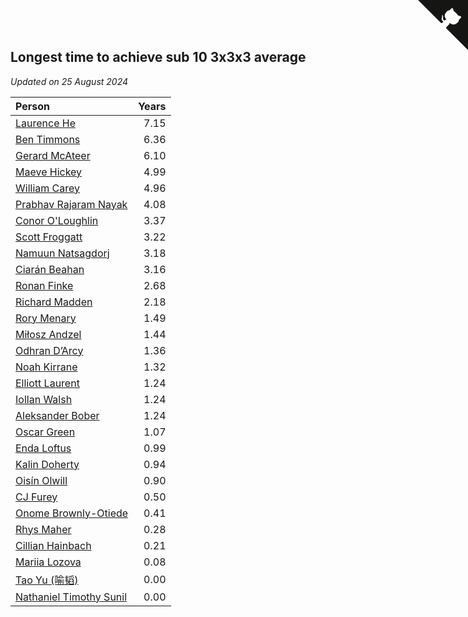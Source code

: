 ## Longest time to achieve sub 10 3x3x3 average

*Updated on 25 August 2024*

| Person | Years |
| :--- | ---: |
| [Laurence He](https://www.worldcubeassociation.org/persons/2017HELO01) | 7.15 |
| [Ben Timmons](https://www.worldcubeassociation.org/persons/2017TIMM01) | 6.36 |
| [Gerard McAteer](https://www.worldcubeassociation.org/persons/2016MCAT01) | 6.10 |
| [Maeve Hickey](https://www.worldcubeassociation.org/persons/2017HICK06) | 4.99 |
| [William Carey](https://www.worldcubeassociation.org/persons/2019CARE02) | 4.96 |
| [Prabhav Rajaram Nayak](https://www.worldcubeassociation.org/persons/2019NAYA01) | 4.08 |
| [Conor O'Loughlin](https://www.worldcubeassociation.org/persons/2018OLOU01) | 3.37 |
| [Scott Froggatt](https://www.worldcubeassociation.org/persons/2019FROG01) | 3.22 |
| [Namuun Natsagdorj](https://www.worldcubeassociation.org/persons/2019NATS02) | 3.18 |
| [Ciarán Beahan](https://www.worldcubeassociation.org/persons/2012BEAH01) | 3.16 |
| [Ronan Finke](https://www.worldcubeassociation.org/persons/2021FINK02) | 2.68 |
| [Richard Madden](https://www.worldcubeassociation.org/persons/2017MADD04) | 2.18 |
| [Rory Menary](https://www.worldcubeassociation.org/persons/2022MENA01) | 1.49 |
| [Miłosz Andzel](https://www.worldcubeassociation.org/persons/2022ANDZ01) | 1.44 |
| [Odhran D’Arcy](https://www.worldcubeassociation.org/persons/2023DARC01) | 1.36 |
| [Noah Kirrane](https://www.worldcubeassociation.org/persons/2022KIRR02) | 1.32 |
| [Elliott Laurent](https://www.worldcubeassociation.org/persons/2022LAUR09) | 1.24 |
| [Iollan Walsh](https://www.worldcubeassociation.org/persons/2021WALS03) | 1.24 |
| [Aleksander Bober](https://www.worldcubeassociation.org/persons/2022BOBE02) | 1.24 |
| [Oscar Green](https://www.worldcubeassociation.org/persons/2022GREE14) | 1.07 |
| [Enda Loftus](https://www.worldcubeassociation.org/persons/2021LOFT01) | 0.99 |
| [Kalin Doherty](https://www.worldcubeassociation.org/persons/2021DOHE02) | 0.94 |
| [Oisín Olwill](https://www.worldcubeassociation.org/persons/2023OLWI01) | 0.90 |
| [CJ Furey](https://www.worldcubeassociation.org/persons/2022FURE01) | 0.50 |
| [Onome Brownly-Otiede](https://www.worldcubeassociation.org/persons/2023BROW36) | 0.41 |
| [Rhys Maher](https://www.worldcubeassociation.org/persons/2022MAHE05) | 0.28 |
| [Cillian Hainbach](https://www.worldcubeassociation.org/persons/2022HAIN04) | 0.21 |
| [Mariia Lozova](https://www.worldcubeassociation.org/persons/2024LOZO01) | 0.08 |
| [Tao Yu (喻韬)](https://www.worldcubeassociation.org/persons/2012YUTA01) | 0.00 |
| [Nathaniel Timothy Sunil](https://www.worldcubeassociation.org/persons/2022SUNI01) | 0.00 |


<a href="https://github.com/simonkellly/wca_statistics_ireland" class="github-corner" aria-label="View source on Github"><svg width="80" height="80" viewBox="0 0 250 250" style="fill:#151513; color:#fff; position: absolute; top: 0; border: 0; right: 0;" aria-hidden="true"><path d="M0,0 L115,115 L130,115 L142,142 L250,250 L250,0 Z"></path><path d="M128.3,109.0 C113.8,99.7 119.0,89.6 119.0,89.6 C122.0,82.7 120.5,78.6 120.5,78.6 C119.2,72.0 123.4,76.3 123.4,76.3 C127.3,80.9 125.5,87.3 125.5,87.3 C122.9,97.6 130.6,101.9 134.4,103.2" fill="currentColor" style="transform-origin: 130px 106px;" class="octo-arm"></path><path d="M115.0,115.0 C114.9,115.1 118.7,116.5 119.8,115.4 L133.7,101.6 C136.9,99.2 139.9,98.4 142.2,98.6 C133.8,88.0 127.5,74.4 143.8,58.0 C148.5,53.4 154.0,51.2 159.7,51.0 C160.3,49.4 163.2,43.6 171.4,40.1 C171.4,40.1 176.1,42.5 178.8,56.2 C183.1,58.6 187.2,61.8 190.9,65.4 C194.5,69.0 197.7,73.2 200.1,77.6 C213.8,80.2 216.3,84.9 216.3,84.9 C212.7,93.1 206.9,96.0 205.4,96.6 C205.1,102.4 203.0,107.8 198.3,112.5 C181.9,128.9 168.3,122.5 157.7,114.1 C157.9,116.9 156.7,120.9 152.7,124.9 L141.0,136.5 C139.8,137.7 141.6,141.9 141.8,141.8 Z" fill="currentColor" class="octo-body"></path></svg></a><style>.github-corner:hover .octo-arm{animation:octocat-wave 560ms ease-in-out}@keyframes octocat-wave{0%,100%{transform:rotate(0)}20%,60%{transform:rotate(-25deg)}40%,80%{transform:rotate(10deg)}}@media (max-width:500px){.github-corner:hover .octo-arm{animation:none}.github-corner .octo-arm{animation:octocat-wave 560ms ease-in-out}}</style>

